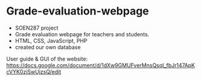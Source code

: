 # Grade-evaluation-webpage
- SOEN287 project
- Grade evaluation webpage for teachers and students.
- HTML, CSS, JavaScript, PHP
- created our own database

User guide & GUI of the website:
https://docs.google.com/document/d/1dXw9GMUFverMnsQsqI_fbJr147ApKcVYK0zjSwUjzsQ/edit
